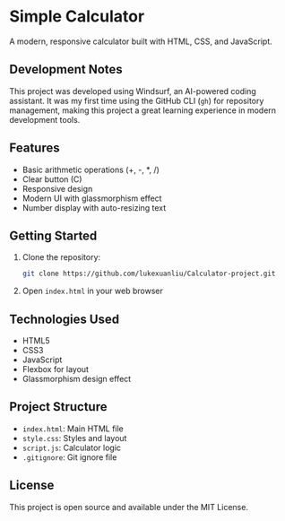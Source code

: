 # Simple Calculator

A modern, responsive calculator built with HTML, CSS, and JavaScript.

## Development Notes

This project was developed using Windsurf, an AI-powered coding assistant. It was my first time using the GitHub CLI (`gh`) for repository management, making this project a great learning experience in modern development tools.

## Features

- Basic arithmetic operations (+, -, *, /)
- Clear button (C)
- Responsive design
- Modern UI with glassmorphism effect
- Number display with auto-resizing text

## Getting Started

1. Clone the repository:
   ```bash
   git clone https://github.com/lukexuanliu/Calculator-project.git
   ```

2. Open `index.html` in your web browser

## Technologies Used

- HTML5
- CSS3
- JavaScript
- Flexbox for layout
- Glassmorphism design effect

## Project Structure

- `index.html`: Main HTML file
- `style.css`: Styles and layout
- `script.js`: Calculator logic
- `.gitignore`: Git ignore file

## License

This project is open source and available under the MIT License.
